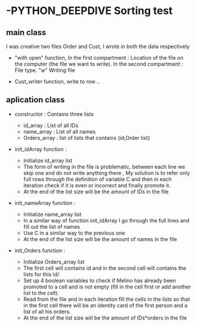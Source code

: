 # -PYTHON_DEEPDIVE Sorting test

## main class
I was creative two files Order and Cust, I wrote in both the data respectively
* "with open" function,
In the first compartment : Location of the file on the computer (the file we want to write).
In the second compartment : File type. "w" Writing file

* Cust_writer function,
write to row ..

## aplication class
* constructor : Contains three lists
   * id_array : List of all IDs
   * name_array : List of all names
   * Orders_array : list of lists that contains {id,Order list}
   
* init_idArray function : 
  * Initialize id_array list
  * The form of writing in the file is problematic, between each line we skip one and do not write anything there , 
    My solution is to refer only full rows through the definition of variable C and then in each iteration check if it is even or incorrect and finally promote it.
  * At the end of the list size will be the amount of IDs in the file
  
* init_nameArray function : 
  * Initialize name_array list
  * In a similar way of function init_idArray I go through the full lines and fill out the list of names
  * Use C in a similar way to the previous one
  * At the end of the list size will be the amount of names in the file
  
* init_Orders function :
  * Initialize Orders_array list
  * The first cell will contains id and in the second cell will contains the lists for this id/
  * Set up 4 boolean variables to check if Melino has already been promoted to a cell and is not empty (fill in the cell first or add another list to the cell).
  * Read from the file and in each iteration fill the cells in the lists so that in the first cell there will be an identity card of the first person and a list of all his         orders.
  * At the end of the list size will be the amount of IDs*orders in the file

